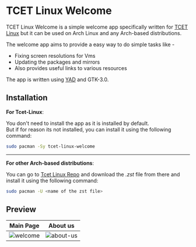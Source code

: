 # TCET Linux Welcome

TCET Linux Welcome is a simple welcome app specifically written for [TCET Linux](https://github.com/tcet-opensource/tcet-linux) but it can be used on Arch Linux and any Arch-based distributions.

The welcome app aims to provide a easy way to do simple tasks like - 

- Fixing screen resolutions for Vms 
- Updating the packages and mirrors
- Also provides useful links to various resources

The app is written using [YAD](https://github.com/v1cont/yad) and GTK-3.0.

## Installation

**For Tcet-Linux**:

You don't need to install the app as it is installed by default. <br>
But if for reason its not installed, you can install it using the following command:

```sh
sudo pacman -Sy tcet-linux-welcome
```
---

**For other Arch-based distributions**:

You can go to [Tcet Linux Repo](https://github.com/tcet-opensource/tcet-linux-repo) and download the *.zst* file from there and install it using the following command:

```sh
sudo pacman -U <name of the zst file>
```

## Preview

|Main Page             |  About us        |
|:-------------------------:|:-------------------------:|
| ![welcome](https://github.com/tcet-opensource/tcet-linux-welcome/assets/53911515/11aabf1b-a8f2-46b4-b18e-3ba81a4f60e9) |  ![about-us](https://github.com/tcet-opensource/tcet-linux-welcome/assets/53911515/1ea631dd-b7fa-4b22-99ff-fb10f6f1e7fb)|

